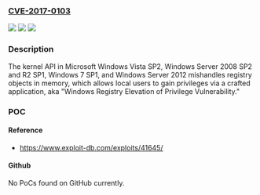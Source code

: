 ### [CVE-2017-0103](https://cve.mitre.org/cgi-bin/cvename.cgi?name=CVE-2017-0103)
![](https://img.shields.io/static/v1?label=Product&message=Windows%20Registry&color=blue)
![](https://img.shields.io/static/v1?label=Version&message=n%2Fa&color=blue)
![](https://img.shields.io/static/v1?label=Vulnerability&message=Elevation%20of%20Privilege&color=brighgreen)

### Description

The kernel API in Microsoft Windows Vista SP2, Windows Server 2008 SP2 and R2 SP1, Windows 7 SP1, and Windows Server 2012 mishandles registry objects in memory, which allows local users to gain privileges via a crafted application, aka "Windows Registry Elevation of Privilege Vulnerability."

### POC

#### Reference
- https://www.exploit-db.com/exploits/41645/

#### Github
No PoCs found on GitHub currently.

